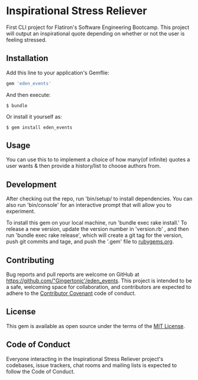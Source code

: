 # Inspirational Stress Reliever
First CLI project for Flatiron's Software Engineering Bootcamp. This project will output an inspirational quote depending on whether or not the user is feeling stressed.

## Installation

Add this line to your application's Gemflie:

```ruby
gem 'eden_events'
```

And then execute:

    $ bundle

Or install it yourself as:

    $ gem install eden_events

## Usage

You can use this to to implement a choice of how many(of infinite) quotes a user wants & then provide a history/list to choose authors from.

## Development

After checking out the repo, run 'bin/setup/ to install dependencies. You can also run 'bin/console' for an interactive prompt that will allow you to experiment.

To install this gem on your local machine, run 'bundle exec rake install.' To release a new version, update the version number in 'version.rb' , and then run 'bundle exec rake release', which will create a git tag for the version, push git commits and tage, and push the '.gem' file to [rubygems.org](https://rubygems.org).

## Contributing

Bug reports and pull reports are welcome on GitHub at https://github.com/"Gingertonic'/eden_events. This project is intended to be a safe, welcoming space for collaboration, and contributors are expected to adhere to the [Contributor Covenant](https://Contributor-covenant.org) code of conduct.

## License

This gem is available as open source under the terms of the [MIT License](https://opensource.org/licenses/MIT).

## Code of Conduct

Everyone interacting in the Inspirational Stress Reliever project's codebases, issue trackers, chat rooms and mailing lists is expected to follow the Code of Conduct.

